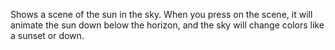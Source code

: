 Shows a scene of the sun in the sky. 
When you press on the scene, it will animate the sun down below the horizon,
and the sky will change colors like a sunset or down.
